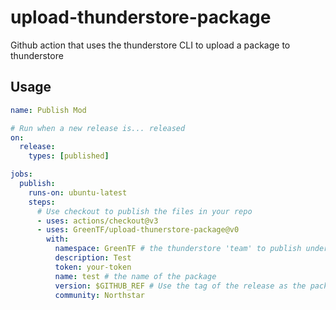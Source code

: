 # upload-thunderstore-package
Github action that uses the thunderstore CLI to upload a package to thunderstore

## Usage 

```yml
name: Publish Mod

# Run when a new release is... released
on: 
  release:
    types: [published]

jobs:
  publish:
    runs-on: ubuntu-latest
    steps:
      # Use checkout to publish the files in your repo
      - uses: actions/checkout@v3
      - uses: GreenTF/upload-thunerstore-package@v0
        with:
          namespace: GreenTF # the thunderstore 'team' to publish under
          description: Test 
          token: your-token
          name: test # the name of the package
          version: $GITHUB_REF # Use the tag of the release as the package version
          community: Northstar
```
